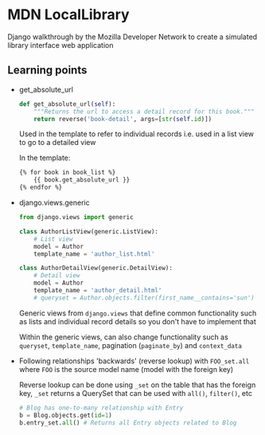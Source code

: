 # MDN LocalLibrary 

Django walkthrough by the Mozilla Developer Network to create a simulated library interface web application

## Learning points

- get_absolute_url

    ```python
    def get_absolute_url(self):  
        """Returns the url to access a detail record for this book."""
        return reverse('book-detail', args=[str(self.id)])
    ```
    Used in the template to refer to individual records i.e. used in a list view to go to a detailed view

    In the template:
    ```html
    {% for book in book_list %}
        {{ book.get_absolute_url }}
    {% endfor %}
    ```

- django.views.generic

    ```python 
    from django.views import generic
    
    class AuthorListView(generic.ListView):
        # List view
        model = Author
        template_name = 'author_list.html'

    class AuthorDetailView(generic.DetailView):
        # Detail view
        model = Author
        template_name = 'author_detail.html'
        # queryset = Author.objects.filter(first_name__contains='sun')
    ```


    Generic views from `django.views` that define common functionality such as lists and individual record details so you don't have to implement that

    Within the generic views, can also change functionality such as `queryset`, `template_name`, pagination (`paginate_by`) and `context_data`

- Following relationships 'backwards' (reverse lookup) with `FOO_set.all` where `FOO` is the source model name (model with the foreign key)

    Reverse lookup can be done using `_set` on the table that has the foreign key, `_set` returns a QuerySet that can be used with `all()`, `filter()`, etc

    ```python
    # Blog has one-to-many relationship with Entry
    b = Blog.objects.get(id=1)
    b.entry_set.all() # Returns all Entry objects related to Blog
    ```


